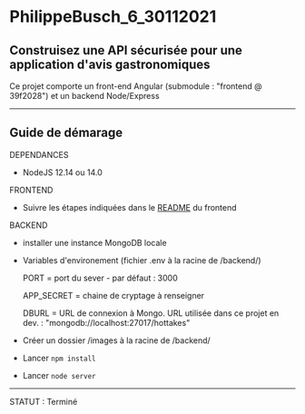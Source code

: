 # PhilippeBusch_6_30112021

## Construisez une API sécurisée pour une application d'avis gastronomiques

Ce projet comporte un front-end Angular (submodule : "frontend @ 39f2028") et un backend Node/Express

---

## Guide de démarage

DEPENDANCES

- NodeJS 12.14 ou 14.0

FRONTEND

- Suivre les étapes indiquées dans le [README](frontend/README.md) du frontend

BACKEND

- installer une instance MongoDB locale
- Variables d'environement (fichier .env à la racine de /backend/)

  PORT = port du sever - par défaut : 3000

  APP_SECRET = chaine de cryptage à renseigner

  DBURL = URL de connexion à Mongo. URL utilisée dans ce projet en dev. : "mongodb://localhost:27017/hottakes"

- Créer un dossier /images à la racine de /backend/
- Lancer `npm install`
- Lancer `node server`

---

STATUT :
Terminé
